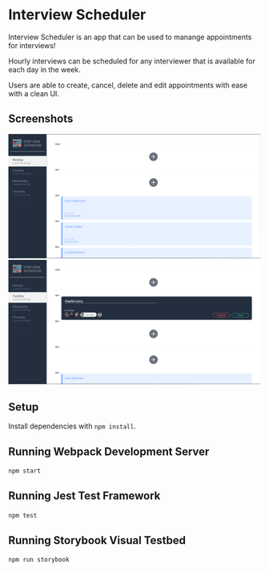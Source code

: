 # Interview Scheduler

Interview Scheduler is an app that can be used to manange appointments for interviews!

Hourly interviews can be scheduled for any interviewer that is available for each day in the week.

Users are able to create, cancel, delete and edit appointments with ease with a clean UI.


## Screenshots

![Application with Interviews booked](docs/Application.png)
![Application with the appointment form open](docs/Appointment-form.png)

## Setup

Install dependencies with `npm install`.

## Running Webpack Development Server

```sh
npm start
```

## Running Jest Test Framework

```sh
npm test
```

## Running Storybook Visual Testbed

```sh
npm run storybook
```
